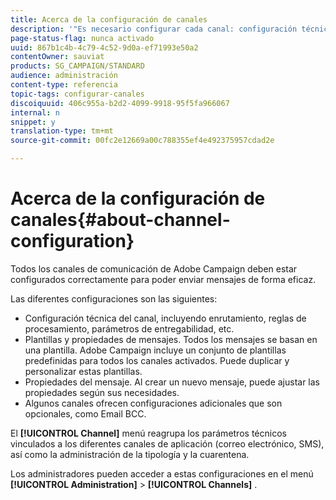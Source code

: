 ```yaml
---
title: Acerca de la configuración de canales
description: '"Es necesario configurar cada canal: configuración técnica, propiedades de mensajes y plantillas".'
page-status-flag: nunca activado
uuid: 867b1c4b-4c79-4c52-9d0a-ef71993e50a2
contentOwner: sauviat
products: SG_CAMPAIGN/STANDARD
audience: administración
content-type: referencia
topic-tags: configurar-canales
discoiquuid: 406c955a-b2d2-4099-9918-95f5fa966067
internal: n
snippet: y
translation-type: tm+mt
source-git-commit: 00fc2e12669a00c788355ef4e492375957cdad2e

---
```



# Acerca de la configuración de canales{#about-channel-configuration}

Todos los canales de comunicación de Adobe Campaign deben estar configurados correctamente para poder enviar mensajes de forma eficaz.

Las diferentes configuraciones son las siguientes:

* Configuración técnica del canal, incluyendo enrutamiento, reglas de procesamiento, parámetros de entregabilidad, etc.
* Plantillas y propiedades de mensajes. Todos los mensajes se basan en una plantilla. Adobe Campaign incluye un conjunto de plantillas predefinidas para todos los canales activados. Puede duplicar y personalizar estas plantillas.
* Propiedades del mensaje. Al crear un nuevo mensaje, puede ajustar las propiedades según sus necesidades.
* Algunos canales ofrecen configuraciones adicionales que son opcionales, como Email BCC.

El **[!UICONTROL Channel]** menú reagrupa los parámetros técnicos vinculados a los diferentes canales de aplicación (correo electrónico, SMS), así como la administración de la tipología y la cuarentena.

Los administradores pueden acceder a estas configuraciones en el menú **[!UICONTROL Administration]** &gt; **[!UICONTROL Channels]** .
